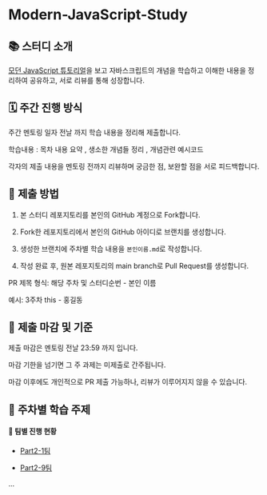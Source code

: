 
# Modern-JavaScript-Study


## 📚 스터디 소개

[모던 JavaScript 튜토리얼](https://ko.javascript.info/)을 보고 자바스크립트의 개념을 학습하고 이해한 내용을 정리하여 공유하고, 서로 리뷰를 통해 성장합니다.

## 🗓️ 주간 진행 방식

주간 멘토링 일자 전날 까지 학습 내용을 정리해 제출합니다.

학습내용 : 목차 내용 요약 , 생소한 개념들 정리  , 개념관련 예시코드 

각자의 제출 내용을 멘토링 전까지 리뷰하며 궁금한 점, 보완할 점을 서로 피드백합니다.

## 📝 제출 방법

1. 본 스터디 레포지토리를 본인의 GitHub 계정으로 Fork합니다.

2. Fork한 레포지토리에서 본인의 GitHub 아이디로 브랜치를 생성합니다.

3. 생성한 브랜치에 주차별 학습 내용을 `본인이름.md`로 작성합니다.

4. 작성 완료 후, 원본 레포지토리의 main branch로 Pull Request를 생성합니다.

PR 제목 형식: 해당 주차 및 스터디순번  - 본인 이름

예시: 3주차 this - 홍길동

## 🚨 제출 마감 및 기준

제출 마감은 멘토링 전날 23:59 까지 입니다.

마감 기한을 넘기면 그 주 과제는 미제출로 간주됩니다.

마감 이후에도 개인적으로 PR 제출 가능하나, 리뷰가 이루어지지 않을 수 있습니다.



## 📖 주차별 학습 주제
#### 👥 팀별 진행 현황

- [Part2-1팀](./Part2-1팀%20/)

- [Part2-9팀](./Part2-2팀%20/)
 
... 
